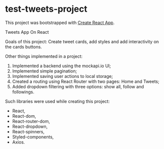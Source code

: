 # test-tweets-project

This project was bootstrapped with [Create React App](https://github.com/facebook/create-react-app).

Tweets App On React

Goals of this project: Create tweet cards, add styles and add interactivity on
the cards buttons.

Other things implemented in a project:

1. Implemented a backend using the mockapi.io UI;
2. Implemented simple pagination;
3. Implemented saving user actions to local storage;
4. Created a routing using React Router with two pages: Home and Tweets;
5. Added dropdown filtering with three options: show all, follow and followings.

Such libraries were used while creating this project:

- React,
- React-dom,
- React-router-dom,
- React-dropdown,
- React-spinners,
- Styled-components,
- Axios.

